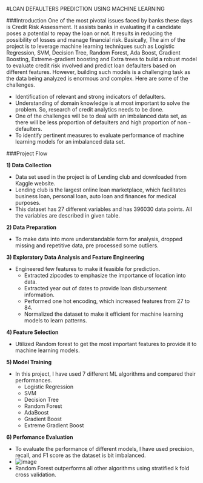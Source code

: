 #LOAN DEFAULTERS PREDICTION USING MACHINE LEARNING

###Introduction
One of the most pivotal issues faced by banks these days is Credit Risk Assessment. It assists banks in evaluating if a candidate poses a potential to repay the loan or not. 
It results in reducing the possibility of losses and manage financial risk. Basically, The aim of the project is to leverage machine learning techniques such as Logistic Regression, SVM, Decision Tree, Random Forest, Ada Boost, Gradient Boosting, Extreme-gradient boosting and Extra trees to build a robust model to evaluate credit risk involved and predict loan defaulters based on different features. However, building such models is a challenging task as the data being analyzed is enormous and complex. Here are some of the challenges.

* Identification of relevant and strong indicators of defaulters. 
* Understanding of domain knowledge is at most important to solve the problem. So, research of credit analytics needs to be done. 
* One of the challenges will be to deal with an imbalanced data set, as there will be less proportion of defaulters and high proportion of non -defaulters.
* To identify pertinent measures to evaluate performance of machine learning models for an imbalanced data set.

###Project Flow

<b>1) Data Collection</b>
- Data set used in the project is of Lending club and downloaded from Kaggle website. 
- Lending club is the largest online loan marketplace, which facilitates business loan, personal loan, auto loan and finances for medical purposes. 
- This dataset has 27 different variables and has 396030 data points. All the variables are described in given table. 
  
<b>2) Data Preparation</b>
  - To make data into more understandable form for analysis, dropped missing and repetitive data, pre processed some outliers.   

<b>3) Exploratory Data Analysis and Feature Engineering</b>
  - Engineered few features to make it feasible for prediction.
    * Extracted zipcodes to emphasize the importance of location into data.
    * Extracted year out of dates to provide loan disbursement information.
    * Performed one hot encoding, which increased features from 27 to 84.
    * Normalized the dataset to make it efficient for machine learning models to learn patterns.
    
<b>4) Feature Selection</b>
 - Utilized Random forest to get the most important features to provide it to machine learning models. 

<b>5) Model Training</b>
  - In this project, I have used 7 different ML algorithms and compared their performances.
    - Logistic Regression
    - SVM
    - Decision Tree
    - Random Forest
    - AdaBoost
    - Gradient Boost
    - Extreme Gradient Boost

<b>6) Perfomance Evaluation</b>
  - To evaluate the performance of different models, I have used precision, recall, and F1 score as the dataset is bit imbalanced.
  - ![image](https://user-images.githubusercontent.com/55615788/149054835-123544f7-f56f-4c7f-a67f-55386822b62a.png)
  - Random Forest outperforms all other algorithms using stratified k fold cross validation.


  
  
  
  
  

